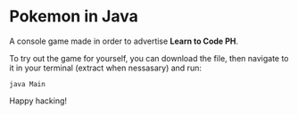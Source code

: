 # Pokemon in Java

A console game made in order to advertise **Learn to Code PH**.

To try out the game for yourself, you can download the file, then navigate to it in your terminal (extract when nessasary) and run:

``java Main``

Happy hacking!